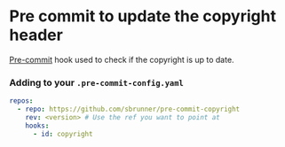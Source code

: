# Pre commit to update the copyright header

[Pre-commit](https://pre-commit.com/) hook used to check if the copyright is up to date.

### Adding to your `.pre-commit-config.yaml`

```yaml
repos:
  - repo: https://github.com/sbrunner/pre-commit-copyright
    rev: <version> # Use the ref you want to point at
    hooks:
      - id: copyright
```
